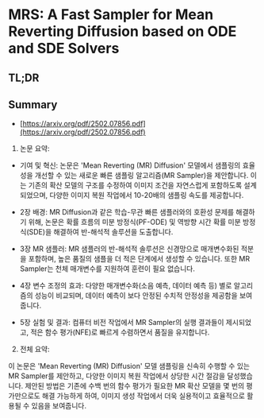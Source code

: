 # MRS: A Fast Sampler for Mean Reverting Diffusion based on ODE and SDE Solvers
## TL;DR
## Summary
- [https://arxiv.org/pdf/2502.07856.pdf](https://arxiv.org/pdf/2502.07856.pdf)

1. 논문 요약:

- 기여 및 혁신: 논문은 'Mean Reverting (MR) Diffusion' 모델에서 샘플링의 효율성을 개선할 수 있는 새로운 빠른 샘플링 알고리즘(MR Sampler)을 제안합니다. 이는 기존의 확산 모델의 구조를 수정하여 이미지 조건을 자연스럽게 포함하도록 설계되었으며, 다양한 이미지 복원 작업에서 10-20배의 샘플링 속도를 제공합니다.

- 2장 배경: MR Diffusion과 같은 학습-무관 빠른 샘플러와의 호환성 문제를 해결하기 위해, 논문은 확률 흐름의 미분 방정식(PF-ODE) 및 역방향 시간 확률 미분 방정식(SDE)을 해결하여 반-해석적 솔루션을 도출합니다.

- 3장 MR 샘플러: MR 샘플러의 반-해석적 솔루션은 신경망으로 매개변수화된 적분을 포함하며, 높은 품질의 샘플을 더 적은 단계에서 생성할 수 있습니다. 또한 MR Sampler는 천체 매개변수를 지원하여 훈련이 필요 없습니다.

- 4장 변수 조정의 효과: 다양한 매개변수화(소음 예측, 데이터 예측 등) 별로 알고리즘의 성능이 비교되며, 데이터 예측이 보다 안정된 수치적 안정성을 제공함을 보여줍니다.

- 5장 실험 및 결과: 컴퓨터 비전 작업에서 MR Sampler의 실행 결과들이 제시되었고, 적은 함수 평가(NFE)로 빠르게 수렴하면서 품질을 유지합니다.

2. 전체 요약:

이 논문은 'Mean Reverting (MR) Diffusion' 모델 샘플링을 신속히 수행할 수 있는 MR Sampler를 제안하고, 다양한 이미지 복원 작업에서 상당한 시간 절감을 달성했습니다. 제안된 방법은 기존에 수백 번의 함수 평가가 필요한 MR 확산 모델을 몇 번의 평가만으로도 해결 가능하게 하여, 이미지 생성 작업에서 더욱 실용적이고 효율적으로 활용될 수 있음을 보여줍니다.